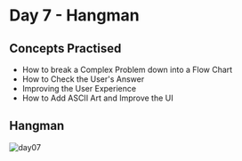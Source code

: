 # Day 7 - Hangman
## Concepts Practised
- How to break a Complex Problem down into a Flow Chart
- How to Check the User's Answer
- Improving the User Experience
-  How to Add ASCII Art and Improve the UI
## Hangman
![day07](https://user-images.githubusercontent.com/98851253/154518650-6bf293ff-0f01-4014-9c10-70d17b2007ae.gif)
